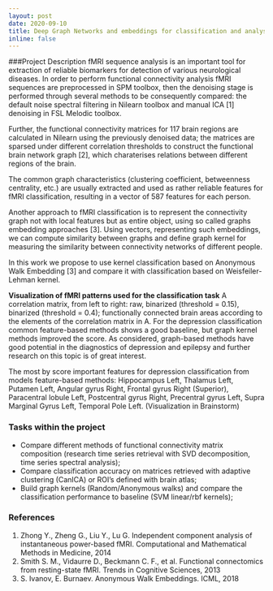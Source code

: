 ```yaml
---
layout: post
date: 2020-09-10
title: Deep Graph Networks and embeddings for classification and analysis of functional MRI
inline: false
---
```


###Project Description
fMRI sequence analysis is an important tool for extraction of reliable biomarkers for detection of various neurological diseases. In order to perform functional connectivity analysis fMRI sequences are preprocessed in SPM toolbox, then the denoising stage is performed through several methods to be consequently compared: the default noise spectral filtering in Nilearn toolbox and manual ICA [1] denoising in FSL Melodic toolbox. 

Further, the functional connectivity matrices for 117 brain regions are calculated in Nilearn using the previously denoised data; the matrices are sparsed under different correlation thresholds to construct the functional brain network graph [2], which charaterises relations between different regions of the brain. 

The common graph characteristics (clustering coefficient, betweenness centrality, etc.) are usually extracted and used as rather reliable features for fMRI classification, resulting in a vector of 587 features for each person. 

Another approach to fMRI classification is to represent the connectivity graph not with local features but as entire object, using so called graphs embedding approaches [3]. Using vectors, representing such embeddings, we can compute similarity between graphs and define graph kernel for measuring the similarity between connectivity networks of different people.  

In this work we propose to use kernel classification based on Anonymous Walk Embedding [3] and compare it with classification based on Weisfeiler-Lehman kernel.

**Visualization of fMRI patterns used for the classification task**
A correlation matrix, from left to right: raw, binarized (threshold = 0.15), binarized (threshold = 0.4); functionally connected brain areas according to the elements of the correlation matrix in A.
For the depression classification common feature-based methods shows a good baseline, but graph kernel methods improved the score. As considered, graph-based methods have good potential in the diagnostics of depression and epilepsy and further research on this topic is of great interest.

The most by score important features for depression classification from models feature-based methods: Hippocampus Left, Thalamus Left, Putamen Left, Angular gyrus Right, Frontal gyrus Right (Superior), Paracentral lobule Left, Postcentral gyrus Right, Precentral gyrus Left, Supra Marginal Gyrus Left, Temporal Pole Left. (Visualization in Brainstorm)

### Tasks within the project
- Compare different methods of functional connectivity matrix composition (research time series retrieval with SVD decomposition, time series spectral analysis);
- Compare classification accuracy on matrices retrieved with adaptive clustering (CanICA) or ROI’s defined with brain atlas;
- Build graph kernels (Random/Anonymous walks) and compare the classification performance to baseline (SVM linear/rbf kernels);

### References
1. Zhong Y., Zheng G., Liu Y., Lu G. Independent component analysis of instantaneous power-based fMRI. Computational and Mathematical Methods in Medicine, 2014
2. Smith S. M., Vidaurre D., Beckmann C. F., et al. Functional connectomics from resting-state fMRI. Trends in Cognitive Sciences, 2013
3. S. Ivanov, E. Burnaev. Anonymous Walk Embeddings. ICML, 2018
